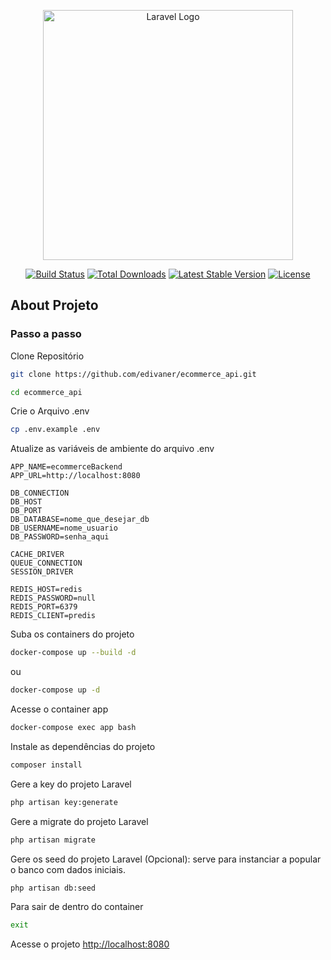 <p align="center"><a href="https://laravel.com" target="_blank"><img src="https://raw.githubusercontent.com/laravel/art/master/logo-lockup/5%20SVG/2%20CMYK/1%20Full%20Color/laravel-logolockup-cmyk-red.svg" width="400" alt="Laravel Logo"></a></p>

<p align="center">
<a href="https://github.com/laravel/framework/actions"><img src="https://github.com/laravel/framework/workflows/tests/badge.svg" alt="Build Status"></a>
<a href="https://packagist.org/packages/laravel/framework"><img src="https://img.shields.io/packagist/dt/laravel/framework" alt="Total Downloads"></a>
<a href="https://packagist.org/packages/laravel/framework"><img src="https://img.shields.io/packagist/v/laravel/framework" alt="Latest Stable Version"></a>
<a href="https://packagist.org/packages/laravel/framework"><img src="https://img.shields.io/packagist/l/laravel/framework" alt="License"></a>
</p>

## About Projeto


### Passo a passo
Clone Repositório
```sh
git clone https://github.com/edivaner/ecommerce_api.git
```
```sh
cd ecommerce_api
```

Crie o Arquivo .env
```sh
cp .env.example .env
```

Atualize as variáveis de ambiente do arquivo .env
```dosini
APP_NAME=ecommerceBackend
APP_URL=http://localhost:8080

DB_CONNECTION
DB_HOST
DB_PORT
DB_DATABASE=nome_que_desejar_db
DB_USERNAME=nome_usuario
DB_PASSWORD=senha_aqui

CACHE_DRIVER
QUEUE_CONNECTION
SESSION_DRIVER

REDIS_HOST=redis
REDIS_PASSWORD=null
REDIS_PORT=6379
REDIS_CLIENT=predis
```

Suba os containers do projeto
```sh
docker-compose up --build -d
```
ou
```sh
docker-compose up -d
```

Acesse o container app
```sh
docker-compose exec app bash
```

Instale as dependências do projeto
```sh
composer install
```

Gere a key do projeto Laravel
```sh
php artisan key:generate
```

Gere a migrate do projeto Laravel
```sh
php artisan migrate
```

Gere os seed do projeto Laravel (Opcional): serve para instanciar a popular o banco com dados iniciais.
```sh
php artisan db:seed
```

Para sair de dentro do container
```sh
exit
```

Acesse o projeto
[http://localhost:8080](http://localhost:8080)

